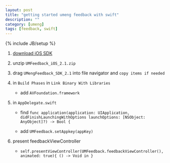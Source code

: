 ```yaml
---
layout: post
title: "getting started umeng feedback with swift"
description: ""
category: [umeng]
tags: [feedback, swift]
---
```

{% include JB/setup %}

1. [download iOS SDK][1]
1. unzip `UMFeedback_iOS_2.1.zip`
1. drag `UMengFeedback_SDK_2.1` into file navigator and `copy items if needed`
1. in `Build Phases` in `Link Binary With Libraries`
    * add `AVFoundation.framework`
1. in `AppDelegate.swift`
    
    * find `func application(application: UIApplication, didFinishLaunchingWithOptions launchOptions: [NSObject: AnyObject]?) -> Bool {`

    * add `UMFeedback.setAppkey(appKey)`

1. present feedbackViewController
	* `self.presentViewController(UMFeedback.feedbackViewController(), animated: true){ () -> Void in }`

[1]: http://dev.umeng.com/files/download/UMFeedback_iOS_2.1.zip